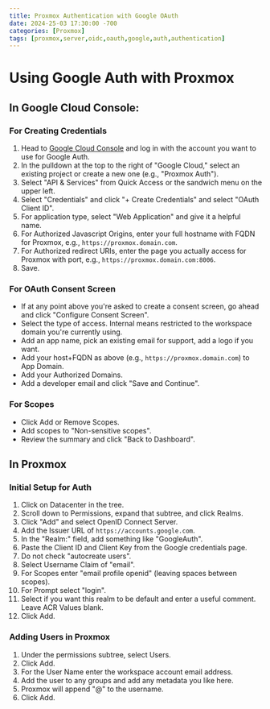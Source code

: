 ```yaml
---
title: Proxmox Authentication with Google OAuth
date: 2024-25-03 17:30:00 -700
categories: [Proxmox]
tags: [proxmox,server,oidc,oauth,google,auth,authentication]
---
```


# Using Google Auth with Proxmox

## In Google Cloud Console:

### For Creating Credentials
1. Head to [Google Cloud Console](https://console.cloud.google.com/) and log in with the account you want to use for Google Auth.
2. In the pulldown at the top to the right of "Google Cloud," select an existing project or create a new one (e.g., "Proxmox Auth").
3. Select "API & Services" from Quick Access or the sandwich menu on the upper left.
4. Select "Credentials" and click "+ Create Credentials" and select "OAuth Client ID".
5. For application type, select "Web Application" and give it a helpful name.
6. For Authorized Javascript Origins, enter your full hostname with FQDN for Proxmox, e.g., `https://proxmox.domain.com`.
7. For Authorized redirect URIs, enter the page you actually access for Proxmox with port, e.g., `https://proxmox.domain.com:8006`.
8. Save.

### For OAuth Consent Screen
- If at any point above you're asked to create a consent screen, go ahead and click "Configure Consent Screen".
- Select the type of access. Internal means restricted to the workspace domain you're currently using.
- Add an app name, pick an existing email for support, add a logo if you want.
- Add your host+FQDN as above (e.g., `https://proxmox.domain.com`) to App Domain.
- Add your Authorized Domains.
- Add a developer email and click "Save and Continue".

### For Scopes
- Click Add or Remove Scopes.
- Add scopes to "Non-sensitive scopes".
- Review the summary and click "Back to Dashboard".

## In Proxmox

### Initial Setup for Auth
1. Click on Datacenter in the tree.
2. Scroll down to Permissions, expand that subtree, and click Realms.
3. Click "Add" and select OpenID Connect Server.
4. Add the Issuer URL of `https://accounts.google.com`.
5. In the "Realm:" field, add something like "GoogleAuth".
6. Paste the Client ID and Client Key from the Google credentials page.
7. Do not check "autocreate users".
8. Select Username Claim of "email".
9. For Scopes enter "email profile openid" (leaving spaces between scopes).
10. For Prompt select "login".
11. Select if you want this realm to be default and enter a useful comment. Leave ACR Values blank.
12. Click Add.

### Adding Users in Proxmox
1. Under the permissions subtree, select Users.
2. Click Add.
3. For the User Name enter the workspace account email address.
4. Add the user to any groups and add any metadata you like here.
5. Proxmox will append "@<realmname>" to the username.
6. Click Add.